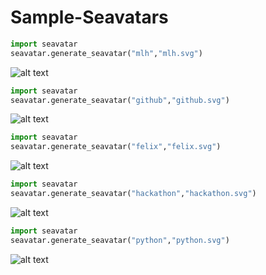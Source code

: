 # Sample-Seavatars
```python
import seavatar
seavatar.generate_seavatar("mlh","mlh.svg")
```

![alt text](https://github.com/victorprince/Seavatar/blob/main/SamplesGenerated/mlh.svg?raw=true)

```python
import seavatar
seavatar.generate_seavatar("github","github.svg")
```

![alt text](https://github.com/victorprince/Seavatar/blob/main/SamplesGenerated/github.svg?raw=true)

```python
import seavatar
seavatar.generate_seavatar("felix","felix.svg")
```

![alt text](https://github.com/victorprince/Seavatar/blob/main/SamplesGenerated/felix.svg?raw=true)

```python
import seavatar
seavatar.generate_seavatar("hackathon","hackathon.svg")
```

![alt text](https://github.com/victorprince/Seavatar/blob/main/SamplesGenerated/hackathon.svg?raw=true)

```python
import seavatar
seavatar.generate_seavatar("python","python.svg")
```

![alt text](https://github.com/victorprince/Seavatar/blob/main/SamplesGenerated/python.svg?raw=true)
